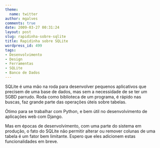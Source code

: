 ```yaml
---
theme:
  name: twitter
author: mgalves
comments: true
date: 2009-03-27 00:31:24
layout: post
slug: rapidinha-sobre-sqlite
title: Rapidinha sobre SQLite
wordpress_id: 499
tags:
- Desenvolvimento
- Design
- Ferramentas
- SQLite
- Banco de Dados
---
```


SQLite é uma mão na roda para desenvolver pequenos aplicativos que precisem de uma base de dados, mas sem a necessidade de se ter um SGBD parrudo. Roda como biblioteca de um programa, é rápido nas buscas, faz grande parte das operações úteis sobre tabelas.

Ótimo para se trabalhar com Python, e bem útil no desenvolvimento de aplicações web com Django.

Mas em épocas de desenvolvimento, com uma parte do sistema em produção, o fato do SQLite não permitir alterar ou remover colunas de uma tabela é um fator bem limitante. Espero que eles adicionem estas funcionalidades em breve.
